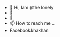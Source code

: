 - 👋 Hi, Iam @the lonely
- 🌱 
- 💞️
- 📫 How to reach me ...
- Facebook.khakhan
<!---
MalyarMomand/MalyarMomand is a ✨ special ✨ repository because its `README.md` (this file) appears on your GitHub profile.
You can click the Preview link to take a look at your changes.
--->

